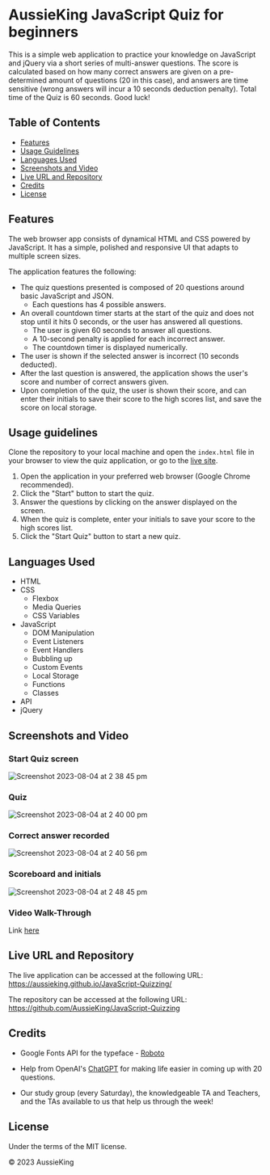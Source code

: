 # AussieKing JavaScript Quiz for beginners

This is a simple web application to practice your knowledge on JavaScript and jQuery via a short series of multi-answer questions.
The score is calculated based on how many correct answers are given on a pre-determined amount of questions (20 in this case), and answers are time sensitive (wrong answers will incur a 10 seconds deduction penalty). Total time of the Quiz is 60 seconds. 
Good luck!

## Table of Contents

- [Features](#features)
- [Usage Guidelines](#usage-guidelines)
- [Languages Used](#languages-used)
- [Screenshots and Video](#screenshots-and-video)
- [Live URL and Repository](#live-url-and-repository)
- [Credits](#credits)
- [License](#license)

## Features

The web browser app consists of dynamical HTML and CSS powered by JavaScript. It has a simple, polished and responsive UI that adapts to multiple screen sizes.

The application features the following:

- The quiz questions presented is composed of 20 questions around basic JavaScript and JSON.
  - Each questions has 4 possible answers.
- An overall countdown timer starts at the start of the quiz and does not stop until it hits 0 seconds, or the user has answered all questions.
  - The user is given 60 seconds to answer all questions.
  - A 10-second penalty is applied for each incorrect answer.
  - The countdown timer is displayed numerically.
- The user is shown if the selected answer is incorrect (10 seconds deducted).
 - After the last question is answered, the application shows the user's score and number of correct answers given.
- Upon completion of the quiz, the user is shown their score, and can enter their initials to save their score to the high scores list, and save the score on local storage.

## Usage guidelines

Clone the repository to your local machine and open the `index.html` file in your browser to view the quiz application, or go to the [live site](#live-url-and-repository).

1. Open the application in your preferred web browser (Google Chrome recommended).
2. Click the "Start" button to start the quiz.
3. Answer the questions by clicking on the answer displayed on the screen.
4. When the quiz is complete, enter your initials to save your score to the high scores list.
5. Click the "Start Quiz" button to start a new quiz.

## Languages Used

- HTML
- CSS
  - Flexbox
  - Media Queries
  - CSS Variables
- JavaScript
  - DOM Manipulation
  - Event Listeners
  - Event Handlers
  - Bubbling up
  - Custom Events
  - Local Storage
  - Functions
  - Classes
 - API
  - jQuery

## Screenshots and Video

### Start Quiz screen

![Screenshot 2023-08-04 at 2 38 45 pm](https://github.com/AussieKing/JavaScript-Quizzing/assets/126050763/3ed4ed88-6091-4670-9c84-85602398f861)

### Quiz

![Screenshot 2023-08-04 at 2 40 00 pm](https://github.com/AussieKing/JavaScript-Quizzing/assets/126050763/eb38a4c6-270c-4329-b1a8-6b0e4ba97c28)


### Correct answer recorded

![Screenshot 2023-08-04 at 2 40 56 pm](https://github.com/AussieKing/JavaScript-Quizzing/assets/126050763/153ffccf-e0a7-4bd1-a5fa-9ea75344150c)


### Scoreboard and initials

![Screenshot 2023-08-04 at 2 48 45 pm](https://github.com/AussieKing/JavaScript-Quizzing/assets/126050763/23f86ea8-c075-40ae-a63f-9498978e4b72)


### Video Walk-Through

Link [here](https://drive.google.com/file/d/1o-zm-PVbpfQlXm0HY5ojrpBLjoYHaKjy/view)



## Live URL and Repository

The live application can be accessed at the following URL: https://aussieking.github.io/JavaScript-Quizzing/

The repository can be accessed at the following URL: https://github.com/AussieKing/JavaScript-Quizzing

## Credits

- Google Fonts API for the typeface - [Roboto](https://fonts.googleapis.com/css2?family=Roboto:wght@300;400;500;700&display=swap)

- Help from OpenAI's [ChatGPT](https://chat.openai.com/chat) for making life easier in coming up with 20 questions.

- Our study group (every Saturday), the knowledgeable TA and Teachers, and the TAs available to us that help us through the week!

## License

Under the terms of the MIT license.

© 2023 AussieKing

